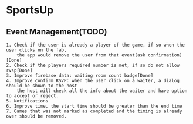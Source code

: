 # SportsUp


## Event Management(TODO)
    1. Check if the user is already a player of the game, if so when the user clicks on the fab, 
        the app would remove the user from that event(ask confirmation)[Done]
    2. Check if the players required number is met, if so do not allow rvsp[Done]
    3. Improve firebase data: waiting room count badge[Done]
    4. Improve confirm RSVP: when the user click on a waiter, a dialog should be shown to the host
        the host will check all the info about the waiter and have option to accept or reject.
    5. Notifications
    6. Improve time, the start time should be greater than the end time
    7. Games that was not marked as completed and the timing is already over should be removed.
    